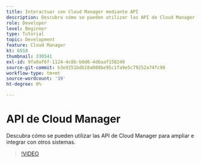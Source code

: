 ```yaml
---
title: Interactuar con Cloud Manager mediante API
description: Descubra cómo se pueden utilizar las API de Cloud Manager para ampliar e integrar con otros sistemas.
role: Developer
level: Beginner
type: Tutorial
topic: Development
feature: Cloud Manager
kt: 6918
thumbnail: 330541
exl-id: 9fa0af6f-1124-4c8b-b0d6-4d6aaf158249
source-git-commit: b3e9251bdb18a008be95c1fa9e5c79252a74fc98
workflow-type: tm+mt
source-wordcount: '39'
ht-degree: 0%

---
```


# API de Cloud Manager

Descubra cómo se pueden utilizar las API de Cloud Manager para ampliar e integrar con otros sistemas.

>[!VIDEO](https://video.tv.adobe.com/v/330541?quality=12&learn=on)
